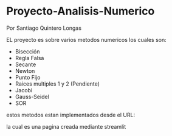 # Proyecto-Analisis-Numerico
Por Santiago Quintero Longas 

EL proyecto es sobre varios metodos numericos los cuales son:


- Bisección
- Regla Falsa
- Secante
- Newton
- Punto Fijo
- Raices multiples 1 y 2 (Pendiente)
- Jacobi
- Gauss-Seidel
- SOR

estos metodos estan implementados desde el URL:

la cual es una pagina creada mediante streamlit
